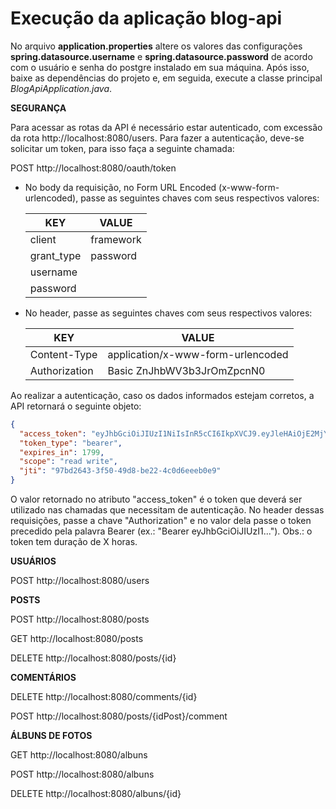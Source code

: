 # Execução da aplicação blog-api

No arquivo **application.properties** altere os valores das configurações **spring.datasource.username** e **spring.datasource.password** de acordo com o usuário e senha do postgre instalado em sua máquina. Após isso, baixe as dependências do projeto e, em seguida, execute a classe principal *BlogApiApplication.java*.


**SEGURANÇA**

Para acessar as rotas da API é necessário estar autenticado, com excessão da rota http://localhost:8080/users.
Para fazer a autenticação, deve-se solicitar um token, para isso faça a seguinte chamada: 

POST http://localhost:8080/oauth/token

<ul>
  <li>
    No body da requisição, no Form URL Encoded (x-www-form-urlencoded), passe as seguintes chaves com seus respectivos valores:

| KEY        | VALUE     |
|------------|-----------|
| client     | framework |
| grant_type | password  |
| username   |           |
| password   |           |

  </li>

  <li>
    No header, passe as seguintes chaves com seus respectivos valores:

| KEY           | VALUE                             |
|---------------|-----------------------------------|
| Content-Type  | application/x-www-form-urlencoded |
| Authorization | Basic ZnJhbWV3b3JrOmZpcnN0        |

  </li>
</ul>

Ao realizar a autenticação, caso os dados informados estejam corretos, a API retornará o seguinte objeto:
```json
{
  "access_token": "eyJhbGciOiJIUzI1NiIsInR5cCI6IkpXVCJ9.eyJleHAiOjE2MjY5MDc5OTksInVzZXJfbmFtZSI6InRlc3RlMSIsImp0aSI6Ijk3YmQyNjQzLTNmNTAtNDlkOC1iZTIyLTRjMGQ2ZWVlYjBlOSIsImNsaWVudF9pZCI6ImZyYW1ld29yayIsInNjb3BlIjpbInJlYWQiLCJ3cml0ZSJdfQ.GftyR8_mc-dYyFCdxdfn_ex0Z7nIEolnS6D1gttaCUQ",
  "token_type": "bearer",
  "expires_in": 1799,
  "scope": "read write",
  "jti": "97bd2643-3f50-49d8-be22-4c0d6eeeb0e9"
}
```
O valor retornado no atributo "access_token" é o token que deverá ser utilizado nas chamadas que necessitam de autenticação. No header dessas requisições, passe a chave "Authorization" e no valor dela passe o token precedido pela palavra Bearer (ex.: "Bearer eyJhbGciOiJIUzI1..."). Obs.: o token tem duração de X horas.

**USUÁRIOS**

POST http://localhost:8080/users

**POSTS**

POST http://localhost:8080/posts

GET http://localhost:8080/posts

DELETE http://localhost:8080/posts/{id}

**COMENTÁRIOS**

DELETE http://localhost:8080/comments/{id}

POST http://localhost:8080/posts/{idPost}/comment

**ÁLBUNS DE FOTOS**

GET http://localhost:8080/albuns

POST http://localhost:8080/albuns

DELETE http://localhost:8080/albuns/{id}

